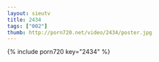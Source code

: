 ```yaml
--- 
layout: sieutv
title: 2434
tags: ["002"]
thumb: http://porn720.net/video/2434/poster.jpg
---
```

{% include porn720 key="2434" %} 
